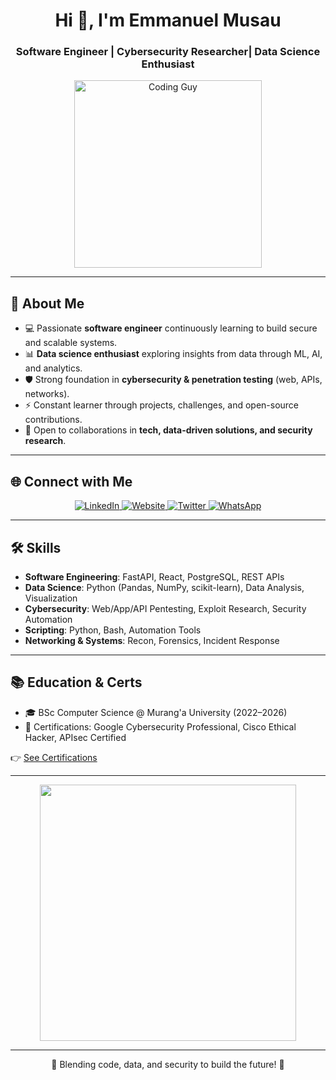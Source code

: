 <h1 align="center">Hi 👋, I'm Emmanuel Musau</h1>
<h3 align="center"> Software Engineer | Cybersecurity Researcher| Data Science Enthusiast </h3>

<p align="center">
  <img src="https://media.giphy.com/media/qgQUggAC3Pfv687qPC/giphy.gif" width="300px" alt="Coding Guy" />
</p>

---

## 🧠 About Me

- 💻 Passionate **software engineer** continuously learning to build secure and scalable systems.  
- 📊 **Data science enthusiast** exploring insights from data through ML, AI, and analytics.  
- 🛡️ Strong foundation in **cybersecurity & penetration testing** (web, APIs, networks).  
- ⚡ Constant learner through projects, challenges, and open-source contributions.  
- 🤝 Open to collaborations in **tech, data-driven solutions, and security research**.  

---

## 🌐 Connect with Me

<p align="center">
  <a href="https://linkedin.com/in/e-musau" target="_blank">
    <img alt="LinkedIn" src="https://img.shields.io/badge/LinkedIn-0A66C2?style=for-the-badge&logo=linkedin&logoColor=white" />
  </a>
  <a href="https://emusau.netlify.app" target="_blank">
    <img alt="Website" src="https://img.shields.io/badge/Website-FF5722?style=for-the-badge&logo=Google-Chrome&logoColor=white" />
  </a>
  <a href="https://twitter.com/ping_572" target="_blank">
    <img alt="Twitter" src="https://img.shields.io/badge/Twitter-1DA1F2?style=for-the-badge&logo=twitter&logoColor=white" />
  </a>
  <a href="https://wa.me/+254115888961" target="_blank">
    <img alt="WhatsApp" src="https://img.shields.io/badge/WhatsApp-25D366?style=for-the-badge&logo=whatsapp&logoColor=white" />
  </a>
</p>

---

## 🛠️ Skills

- **Software Engineering**: FastAPI, React, PostgreSQL, REST APIs  
- **Data Science**: Python (Pandas, NumPy, scikit-learn), Data Analysis, Visualization  
- **Cybersecurity**: Web/App/API Pentesting, Exploit Research, Security Automation  
- **Scripting**: Python, Bash, Automation Tools  
- **Networking & Systems**: Recon, Forensics, Incident Response  

---

## 📚 Education & Certs

- 🎓 BSc Computer Science @ Murang'a University (2022–2026)  
- 📜 Certifications: Google Cybersecurity Professional, Cisco Ethical Hacker, APIsec Certified  

👉 [See Certifications](https://www.credly.com/users/emmanuel-musau.mrpentest)  

---

<p align="center">
  <img src="https://github-readme-stats.vercel.app/api?username=kla-x&show_icons=true&theme=radical" width="410px" />
</p>

---
<p align="center">🚀 Blending code, data, and security to build the future! 🚀</p>
